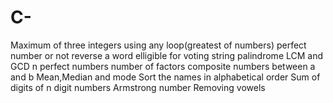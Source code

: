 # C-
Maximum of three integers using any loop(greatest of numbers)
perfect number or not
reverse a word
elligible for voting
string palindrome
LCM and GCD
n perfect numbers
number of factors
composite numbers between a and b
Mean,Median and mode
Sort the names in alphabetical order
Sum of digits of n digit numbers
Armstrong number
Removing vowels
